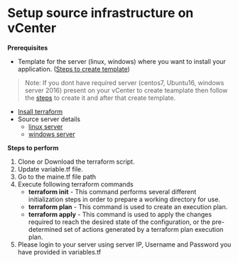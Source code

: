 # Setup source infrastructure on vCenter
**Prerequisites**
* Template for the server (linux, windows) where you want to install your application. ([Steps to create template](https://docs.vmware.com/en/VMware-vSphere/6.7/com.vmware.vsphere.vm_admin.doc/GUID-FE6DE4DF-FAD0-4BB0-A1FD-AFE9A40F4BFE.html))
> Note: If you dont have required server (centos7, Ubuntu16, windows server 2016) present on your vCenter to create teamplate then follow the [steps](prerequisites/prerequisites/create-server.md) to create it and after that create template.
* [Insall terraform](https://learn.hashicorp.com/terraform/getting-started/install.html)
* Source server details
    * [linux server](terraform%20scripts/linux/variables.tf)
	* [windows server](terraform%20scripts/windows/variables.tf)

**Steps to perform**
1. Clone or Download the terraform script.
2. Update variable.tf file.
3. Go to the maine.tf file path
4. Execute following terraform commands
    * **terraform init** - This command performs several different initialization steps in order to prepare a working directory for use.
    * **terraform plan** - This command is used to create an execution plan. 
    * **terraform apply** - This command is used to apply the changes required to reach the desired state of the configuration, or the pre-determined set of actions generated by a terraform plan execution plan.
5. Please login to your server using server IP, Username and Password you have provided in variables.tf